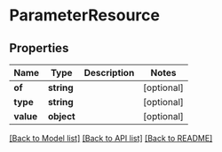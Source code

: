 # ParameterResource

## Properties
Name | Type | Description | Notes
------------ | ------------- | ------------- | -------------
**of** | **string** |  | [optional] 
**type** | **string** |  | [optional] 
**value** | **object** |  | [optional] 

[[Back to Model list]](../README.md#documentation-for-models) [[Back to API list]](../README.md#documentation-for-api-endpoints) [[Back to README]](../README.md)


